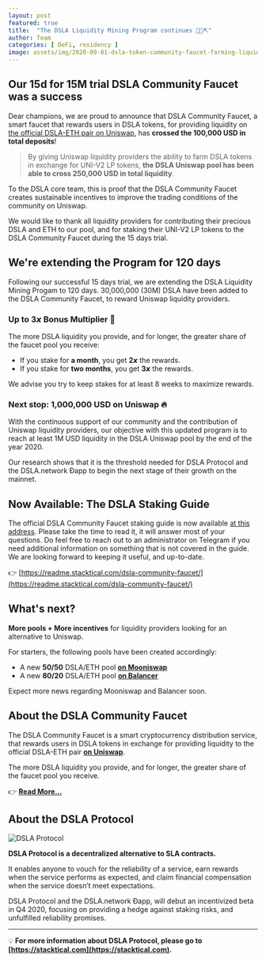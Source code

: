 ```yaml
---
layout: post
featured: true
title:  "The DSLA Liquidity Mining Program continues 🦄💎⛏"
author: Team
categories: [ DeFi, residency ]
image: assets/img/2020-09-01-dsla-token-community-faucet-farming-liquidity-mining-update.jpg
---
```


## Our 15d for 15M trial DSLA Community Faucet was a success

Dear champions, we are proud to announce that DSLA Community Faucet, a smart faucet that rewards users in DSLA tokens, for providing liquidity on [the official DSLA-ETH pair on Uniswap](https://uniswap.info/pair/0xd0fbb87e47da9987d345dbdf3a34d4266cf5ebe9), has **crossed the 100,000 USD in total deposits**!  

> By giving Uniswap liquidity providers the ability to farm DSLA tokens in exchange for UNI-V2 LP tokens, **the DSLA Uniswap pool has been able to cross 250,000 USD in total liquidity**.  

To the DSLA core team, this is proof that the DSLA Community Faucet creates sustainable incentives to improve the trading conditions of the community on Uniswap. 

We would like to thank all liquidity providers for contributing their precious DSLA and ETH to our pool, and for staking their UNI-V2 LP tokens to the DSLA Community Faucet during the 15 days trial.

## We're extending the Program for 120 days

Following our successful 15 days trial, we are extending the DSLA Liquidity Mining Progam to 120 days. 30,000,000 (30M) DSLA have been added to the DSLA Community Faucet, to reward Uniswap liquidity providers.

### Up to 3𝙭 Bonus Multiplier 🐋

The more DSLA liquidity you provide, and for longer, the greater share of the faucet pool you receive:

* If you stake for **a month**, you get **2𝙭** the rewards.  
* If you stake for **two months**, you get **3𝙭** the rewards.   

We advise you try to keep stakes for at least 8 weeks to maximize rewards.

### Next stop: 1,000,000 USD on Uniswap 🔥

With the continuous support of our community and the contribution of Uniswap liquidity providers, our objective with this updated program is to reach at least 1M USD liquidity in the DSLA Uniswap pool by the end of the year 2020. 

Our research shows that it is the threshold needed for DSLA Protocol and the DSLA.network Ðapp to begin the next stage of their growth on the mainnet.

## Now Available: The DSLA Staking Guide

The official DSLA Community Faucet staking guide is now available [at this address](https://readme.stacktical.com/dsla-community-faucet/). Please take the time to read it, it will answer most of your questions. Do feel free to reach out to an administrator on Telegram if you need additional information on something that is not covered in the guide. We are looking forward to keeping it useful, and up-to-date.
 
👉 [https://readme.stacktical.com/dsla-community-faucet/](https://readme.stacktical.com/dsla-community-faucet/)

## What's next?

**More pools + More incentives** for liquidity providers looking for an alternative to Uniswap. 

For starters, the following pools have been created accordingly:

* A new **50/50** DSLA/ETH pool **[on Mooniswap](https://mooniswap.info/pair/0xd3FE251864dD3D69D47EBB0F530c8541856aA6BB)**
* A new **80/20** DSLA/ETH pool **[on Balancer](https://pools.balancer.exchange/#/pool/0xdff4f867855fd7db4d240b60fd0a88f6a049427a/)**

Expect more news regarding Mooniswap and Balancer soon.

## About the DSLA Community Faucet

The DSLA Community Faucet is a smart cryptocurrency distribution service, that rewards users in DSLA tokens in exchange for providing liquidity to the official DSLA-ETH pair **[on Uniswap](https://uniswap.info/pair/0xd0fbb87e47da9987d345dbdf3a34d4266cf5ebe9)**. 

The more DSLA liquidity you provide, and for longer, the greater share of the faucet pool you receive.

👉 **[Read More...](https://readme.stacktical.com/dsla-community-faucet)**

## About the DSLA Protocol

![DSLA Protocol](https://storage.googleapis.com/stacktical-public/dsla-protocol_by_stacktical.png) 

**DSLA Protocol is a decentralized alternative to SLA contracts.**

It enables anyone to vouch for the reliability of a service, earn rewards when the service performs as expected, and claim financial compensation when the service doesn’t meet expectations. 

DSLA Protocol and the DSLA.network Ðapp, will debut an incentivized beta in Q4 2020, focusing on providing a hedge against staking risks, and unfulfilled reliability promises.

---

💡 **For more information about DSLA Protocol, please go to [https://stacktical.com](https://stacktical.com).**


